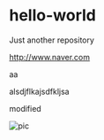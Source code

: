 # hello-world
Just another repository

http://www.naver.com

aa

alsdjflkajsdfkljsa

modified

![pic](https://cloud.githubusercontent.com/pwcasdf/hello-world/master/a/1.jpg)
